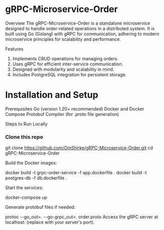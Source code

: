 # gRPC-Microservice-Order
Overview
The gRPC-Microservice-Order is a standalone microservice designed to handle order-related operations in a distributed system. It is built using Go (Golang) with gRPC for communication, adhering to modern microservice principles for scalability and performance.

Features
1. Implements CRUD operations for managing orders.
2. Uses gRPC for efficient inter-service communication.
3. Designed with modularity and scalability in mind.
4. Includes PostgreSQL integration for persistent storage.

# Installation and Setup

Prerequisites
Go (version 1.20+ recommended)
Docker and Docker Compose
Protobuf Compiler (for .proto file generation)


Steps to Run Locally

<h3>Clone this repo</h3>

git clone https://github.com/OmShirke/gRPC-Microservice-Order.git
cd gRPC-Microservice-Order


Build the Docker images:

docker build -t grpc-order-service -f app.dockerfile .
docker build -t postgres-db -f db.dockerfile .


Start the services:

docker-compose up


Generate protobuf files if needed:

protoc --go_out=. --go-grpc_out=. order.proto
Access the gRPC server at localhost:<port> (replace <port> with your server's port).
